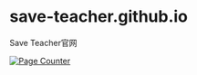 # save-teacher.github.io
Save Teacher官网

<a href="https://www.bfcounter.vip/"><img src="https://www.bfcounter.vip/generatepic?userid=e56e7a93-38c0-4a6f-af9f-72d6a11b6839" alt="Page Counter" border="0"></a>
